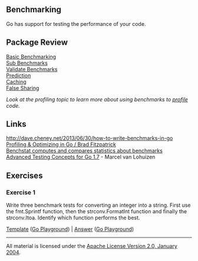 ## Benchmarking

Go has support for testing the performance of your code.

## Package Review

[Basic Benchmarking](basic/basic_test.go)  
[Sub Benchmarks](sub/sub_test.go)  
[Validate Benchmarks](validate/validate_test.go)  
[Prediction](prediction/README.md)  
[Caching](caching/README.md)  
[False Sharing](falseshare/README.md)  

_Look at the profiling topic to learn more about using benchmarks to [profile](../../profiling/README.md) code._

## Links

http://dave.cheney.net/2013/06/30/how-to-write-benchmarks-in-go  
[Profiling & Optimizing in Go / Brad Fitzpatrick](https://www.youtube.com/watch?v=xxDZuPEgbBU)  
[Benchstat computes and compares statistics about benchmarks](https://github.com/rsc/benchstat)  
[Advanced Testing Concepts for Go 1.7](https://speakerdeck.com/mpvl/advanced-testing-concepts-for-go-1-dot-7) - Marcel van Lohuizen  

## Exercises

### Exercise 1
Write three benchmark tests for converting an integer into a string. First use the fmt.Sprintf function, then the strconv.FormatInt function and finally the strconv.Itoa. Identify which function performs the best.

[Template](exercises/template1/bench_test.go) ([Go Playground](https://play.golang.org/p/UsNRVsx-v63)) | 
[Answer](exercises/exercise1/bench_test.go) ([Go Playground](https://play.golang.org/p/0JGqA9Fn9an))
___
All material is licensed under the [Apache License Version 2.0, January 2004](http://www.apache.org/licenses/LICENSE-2.0).
